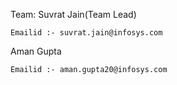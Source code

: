 Team:
Suvrat Jain(Team Lead)
```
Emailid :- suvrat.jain@infosys.com
```
Aman Gupta
```
Emailid :- aman.gupta20@infosys.com
```